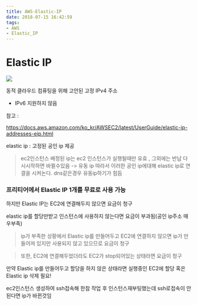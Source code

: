 ```yaml
---
title: AWS-Elastic-IP
date: 2018-07-15 16:42:59
tags:
- AWS
- Elastic_IP
---
```


# Elastic IP

<img src='https://q00.github.io/img/aws.png'>

동적 클라우드 컴퓨팅을 위해 고안된 고정 IPv4 주소
- IPv6 지원하지 않음

참고 :

https://docs.aws.amazon.com/ko_kr/AWSEC2/latest/UserGuide/elastic-ip-addresses-eip.html

elastic ip : 고정된 공인 ip 제공
>ec2인스턴스 배정된 ip는 ec2 인스턴스가 실행될때만 유효 , 그외에는 반납 다시시작하면 바뀔수있음 -> 유동 ip
따라서 이러한 공인 ip에대해 elastic ip로 연결을 시켜논다.
dns같은경우 유동ip하기가 힘듬 

### 프리티어에서 Elastic IP 1개를 무료로 사용 가능
하지만 Elastic IP는 EC2에 연결해두지 않으면 요금이 청구


elastic ip를 할당만받고 인스턴스에 사용하지 않는다면 요금이 부과됨(공인 ip주소 매우부족)
> ip가 부족한 상황에서 Elastic ip를 만들어두고 EC2에 연결하지 않으면 ip가 만들어져 있지만 사용되지 않고 있으므로 요금이 청구

> 또한, EC2에 연결해두었더라도 EC2가 stop되어있는 상태라면 요금이 청구

만약 Elastic ip를 만들어두고 할당을 하지 않은 상태라면 실행중인 EC2에 할당 혹은 Elastic ip 삭제 필요!

ec2인스턴스 생성하여 ssh접속해 한참 작업 후 
인스턴스재부팅했는데 ssh로접속이 안된다면 ip가 바뀐것임
